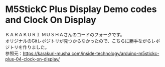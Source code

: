 # M5StickC Plus Display Demo codes and Clock On Display
ＫＡＲＡＫＵＲＩ ＭＵＳＨＡさんのコードのフォークです。  
オリジナルのGitレポジトリが見つからなかったので、こちらに勝手ながらレポジトリを作りました。  
参照元：https://karakuri-musha.com/inside-technology/arduino-m5stickc-plus-04-clock-on-display/
